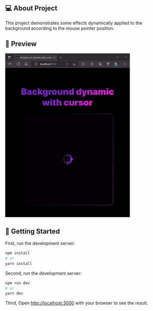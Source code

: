 ## 💻 About Project

This project demonstrates some effects dynamically applied to the background according to the mouse pointer position.

## 🔖 Preview

<img src="example/demo.gif" alt="preview-img" width="400"/>

## 🚀 Getting Started

First, run the development server:
```bash
npm install
# or
yarn install
```

Second, run the development server:
```bash
npm run dev
# or
yarn dev
```
Third, Open [http://localhost:3000](http://localhost:3000) with your browser to see the result.